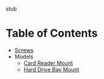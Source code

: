 stub

# Table of Contents

- [Screws](/screws.md)
- Models
  - [Card Reader Mount](/models/card-reader-mount)
  - [Hard Drive Bay Mount](/models/hard-drive-bay-mount)